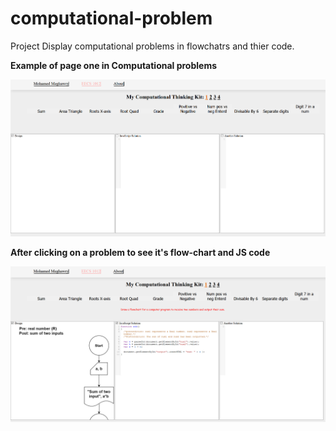 # computational-problem
Project Display computational problems in flowchatrs and thier code.

**Example of page one in Computational problems**

![Example](/images/websit_page_2.png)

**After clicking on a problem to see it's flow-chart and JS code**

![Example](/images/websit_page_2_click.png)
